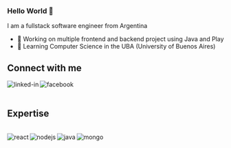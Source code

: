 ### Hello World 👋
I am a fullstack software engineer from Argentina
- 🔭 Working on multiple frontend and backend project using Java and Play
- 🌱 Learning Computer Science in the UBA (University of Buenos Aires)

## Connect with me
<a href="https://www.linkedin.com/in/mohammad-faisal-2665b5134"><img align="left" alt="linked-in" src="https://img.shields.io/badge/linkedin-%230077B5.svg?&style=for-the-badge&logo=linkedin&logoColor=white" /></a>
<a href="https://www.facebook.com/santi.chantada/"><img align="left" alt="facebook" src="https://img.shields.io/badge/facebook-%231877F2.svg?&style=for-the-badge&logo=facebook&logoColor=white" /></a>
<br>
<br>
## Expertise
<br>
<img align="left" alt="react" src="https://img.shields.io/badge/react%20-%2320232a.svg?&style=for-the-badge&logo=react&logoColor=%2361DAFB" />
<img align="left" alt="nodejs" src="https://img.shields.io/badge/node.js%20-%2343853D.svg?&style=for-the-badge&logo=node.js&logoColor=white" />
<img align="left" alt="java" src="https://img.shields.io/badge/Java-ED8B00?style=for-the-badge&logo=java&logoColor=white" />
<img align="left" alt="mongo" src="https://img.shields.io/badge/MongoDB-4EA94B?style=for-the-badge&logo=mongodb&logoColor=white" />
<br>


<!---
SantiNCh/SantiNCh is a ✨ special ✨ repository because its `README.md` (this file) appears on your GitHub profile.
You can click the Preview link to take a look at your changes.
--->
